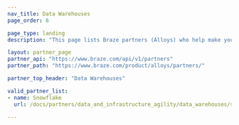 ```yaml
---
nav_title: Data Warehouses
page_order: 6

page_type: landing
description: "This page lists Braze partners (Alloys) who help make your data usable from your messaging campaigns."

layout: partner_page
partner_api: "https://www.braze.com/api/v1/partners"
partner_path: "https://www.braze.com/product/alloys/partners/"

partner_top_header: "Data Warehouses"

valid_partner_list:
- name: Snowflake
  url: /docs/partners/data_and_infrastructure_agility/data_warehouses/snowflake/

---
```

